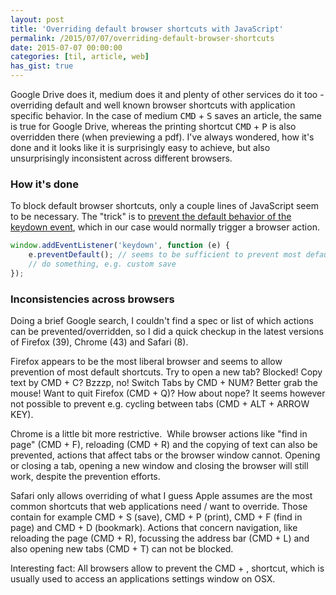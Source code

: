 ```yaml
---
layout: post
title: 'Overriding default browser shortcuts with JavaScript'
permalink: /2015/07/07/overriding-default-browser-shortcuts
date: 2015-07-07 00:00:00
categories: [til, article, web]
has_gist: true
---
```


Google Drive does it, medium does it and plenty of other services do it too - overriding default and well known browser shortcuts with application specific behavior.
In the case of medium <kbd>CMD</kbd> + <kbd>S</kbd> saves an article, the same is true for Google Drive, whereas the printing shortcut <kbd>CMD</kbd> + <kbd>P</kbd> is also overridden there (when previewing a pdf).
I've always wondered, how it's done and it looks like it is surprisingly easy to achieve, but also unsurprisingly inconsistent across different browsers.

### How it's done

To block default browser shortcuts, only a couple lines of JavaScript seem to be necessary.
The "trick" is to [prevent the default behavior of the keydown event](https://developer.mozilla.org/en-US/docs/Web/API/Event/preventDefault 'https://developer.mozilla.org/en-US/docs/Web/API/Event/preventDefault'), which in our case would normally trigger a browser action.

```js
window.addEventListener('keydown', function (e) {
	e.preventDefault(); // seems to be sufficient to prevent most default shortcuts
	// do something, e.g. custom save
});
```

### Inconsistencies across browsers

Doing a brief Google search, I couldn't find a spec or list of which actions can be prevented/overridden, so I did a quick checkup in the latest versions of Firefox (39), Chrome (43) and Safari (8).

Firefox appears to be the most liberal browser and seems to allow prevention of most default shortcuts.
Try to open a new tab? Blocked!
Copy text by CMD + C? Bzzzp, no!
Switch Tabs by CMD + NUM? Better grab the mouse!
Want to quit Firefox (CMD + Q)? How about nope?
It seems however not possible to prevent e.g. cycling between tabs (CMD + ALT + ARROW KEY).

Chrome is a little bit more restrictive. 
While browser actions like "find in page" (CMD + F), reloading (CMD + R) and the copying of text can also be prevented, actions that affect tabs or the browser window cannot. Opening or closing a tab, opening a new window and closing the browser will still work, despite the prevention efforts.

Safari only allows overriding of what I guess Apple assumes are the most common shortcuts that web applications need / want to override. Those contain for example CMD + S (save), CMD + P (print), CMD + F (find in page) and CMD + D (bookmark).
Actions that concern navigation, like reloading the page (CMD + R), focussing the address bar (CMD + L) and also opening new tabs (CMD + T) can not be blocked.

Interesting fact: All browsers allow to prevent the CMD + , shortcut, which is usually used to access an applications settings window on OSX.
